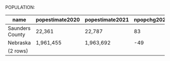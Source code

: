 POPULATION:

|      name       | popestimate2020 | popestimate2021 | npopchg2020 | npopchg2021 | births2020 | births2021 | deaths2020 | deaths2021 | naturalchg2020 | naturalchg2021 | internationalmig2020 | internationalmig2021 | domesticmig2020 | domesticmig2021 | netmig2020 | netmig2021 | rbirth2021 | rdeath2021 | rnaturalchg2021 | rinternationalmig2021 | rdomesticmig2021 | rnetmig2021 |
|-----------------|-----------------|-----------------|-------------|-------------|------------|------------|------------|------------|----------------|----------------|----------------------|----------------------|-----------------|-----------------|------------|------------|------------|------------|-----------------|-----------------------|------------------|-------------|
| Saunders County | 22,361          | 22,787          | 83          | 426         | 78         | 237        | 79         | 260        | -1             | -23            | 0                    | 0                    | 85              | 454             | 85         | 454        |      10.50 |      11.52 |           -1.02 |                  0.00 |            20.11 |       20.11|
| Nebraska        | 1,961,455       | 1,963,692       | -49         | 2,237       | 6,099      | 23,524     | 5,041      | 19,213     | 1,058          | 4,311          | 25                   | 1,044                | -1,134          | -3,313          | -1,109     | -2,269     |      11.99 |       9.79 |            2.20 |                  0.53 |            -1.69 |       -1.16|
|(2 rows)|

